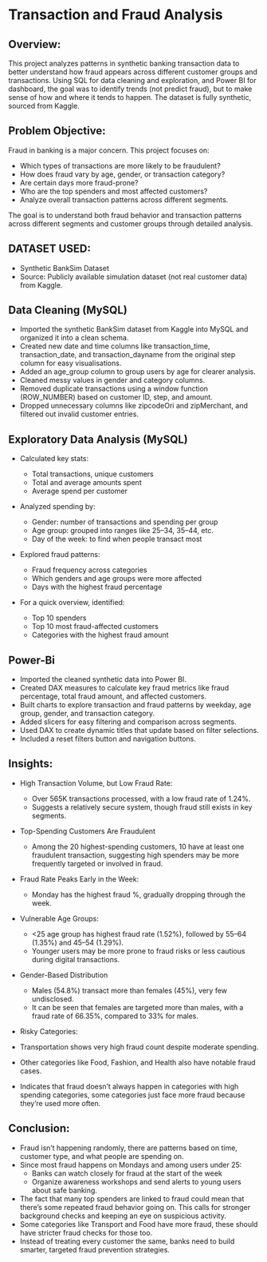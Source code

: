 # Transaction and Fraud Analysis

## Overview:
This project analyzes patterns in synthetic banking transaction data to better understand how fraud appears across different customer groups and transactions. Using SQL for data cleaning and exploration, and Power BI for dashboard, the goal was to identify trends (not predict fraud), but to make sense of how and where it tends to happen. The dataset is fully synthetic, sourced from Kaggle.

## Problem Objective:
 Fraud in banking is a major concern. This project focuses on:
   * Which types of transactions are more likely to be fraudulent?
   * How does fraud vary by age, gender, or transaction category?
   * Are certain days more fraud-prone?
   * Who are the top spenders and most affected customers?
   * Analyze overall transaction patterns across different segments.

The goal is to understand both fraud behavior and transaction patterns across different segments and customer groups through detailed analysis.

## DATASET USED:
* Synthetic BankSim Dataset
* Source: Publicly available simulation dataset (not real customer data) from Kaggle.

## Data Cleaning (MySQL)
* Imported the synthetic BankSim dataset from Kaggle into MySQL and organized it into a clean schema.
* Created new date and time columns like transaction_time, transaction_date, and transaction_dayname from the original step column for easy visualisations.
* Added an age_group column to group users by age for clearer analysis.
* Cleaned messy values in gender and category columns.
* Removed duplicate transactions using a window function (ROW_NUMBER) based on customer ID, step, and amount.
* Dropped unnecessary columns like zipcodeOri and zipMerchant, and filtered out invalid customer entries.

## Exploratory Data Analysis (MySQL)
* Calculated key stats:
   * Total transactions, unique customers
   * Total and average amounts spent
   * Average spend per customer

* Analyzed spending by:
   * Gender: number of transactions and spending per group
   * Age group: grouped into ranges like 25–34, 35–44, etc.
   * Day of the week: to find when people transact most

* Explored fraud patterns:
   * Fraud frequency across categories
   * Which genders and age groups were more affected
   * Days with the highest fraud percentage

* For a quick overview, identified:
   * Top 10 spenders
   * Top 10 most fraud-affected customers
   * Categories with the highest fraud amount
 
## Power-Bi
* Imported the cleaned synthetic data into Power BI.
* Created DAX measures to calculate key fraud metrics like fraud percentage, total fraud amount, and affected customers.
* Built charts to explore transaction and fraud patterns by weekday, age group, gender, and transaction category.
* Added slicers for easy filtering and comparison across segments.
* Used DAX to create dynamic titles that update based on filter selections.
* Included a reset filters button and navigation buttons.

## Insights:
* High Transaction Volume, but Low Fraud Rate:
  * Over 565K transactions processed, with a low fraud rate of 1.24%.
  * Suggests a relatively secure system, though fraud still exists in key segments.

* Top-Spending Customers Are Fraudulent
  * Among the 20 highest-spending customers, 10 have at least one fraudulent transaction, suggesting high spenders may be more frequently targeted or involved in fraud.

* Fraud Rate Peaks Early in the Week:
  * Monday has the highest fraud %, gradually dropping through the week.

* Vulnerable Age Groups:
  * <25 age group has highest fraud rate (1.52%), followed by 55–64 (1.35%) and 45–54 (1.29%).
  * Younger users may be more prone to fraud risks or less cautious during digital transactions.

* Gender-Based Distribution
  * Males (54.8%) transact more than females (45%), very few undisclosed.
  * It can be seen that females are targeted more than males, with a fraud rate of 66.35%, compared to 33% for males.

* Risky Categories:
 * Transportation shows very high fraud count despite moderate spending.
 * Other categories like Food, Fashion, and Health also have notable fraud cases.
 * Indicates that fraud doesn’t always happen in categories with high spending categories, some categories just face more fraud because they’re used more often.

## Conclusion:
* Fraud isn’t happening randomly, there are patterns based on time, customer type, and what people are spending on.
* Since most fraud happens on Mondays and among users under 25:
  * Banks can watch closely for fraud at the start of the week
  * Organize awareness workshops and send alerts to young users about safe banking.
* The fact that many top spenders are linked to fraud could mean that there’s some repeated fraud behavior going on. This calls for stronger background checks and keeping an eye on suspicious activity.
* Some categories like Transport and Food have more fraud, these should have stricter fraud checks for those too.
* Instead of treating every customer the same, banks need to build smarter, targeted fraud prevention strategies.
